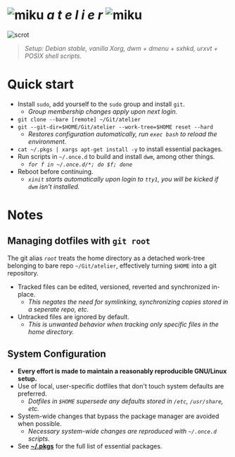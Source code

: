 [scrot]: https://i.imgur.com/0peU7Ia.png
[miku]: https://i.imgur.com/Nr7HV9a.png
# ![miku] _a t e l i e r_ ![miku]
![scrot]
> _Setup: Debian stable, vanilla Xorg, dwm + dmenu + sxhkd, urxvt + POSIX shell scripts._

# Quick start
* Install `sudo`, add yourself to the `sudo` group and install `git`.
	* _Group membership changes apply upon next login._
* `git clone --bare [remote] ~/Git/atelier`
* `git --git-dir=$HOME/Git/atelier --work-tree=$HOME reset --hard`
	* _Restores configuration automatically, run `exec bash` to reload the environment._
* `cat ~/.pkgs | xargs apt-get install -y` to install essential packages.
* Run scripts in `~/.once.d` to build and install `dwm`, among other things.
	* _`for f in ~/.once.d/*; do $f; done`_
* Reboot before continuing.
	* _`xinit` starts automatically upon login to `tty1`, you will be kicked if `dwm` isn't installed._

# Notes
## Managing dotfiles with `git root`
The git alias _`root`_ treats the home directory as a detached work-tree belonging to bare repo `~/Git/atelier`, effectively turning `$HOME` into a git repository.
* Tracked files can be edited, versioned, reverted and synchronized in-place.
	* _This negates the need for symlinking, synchronizing copies stored in a seperate repo, etc._
* Untracked files are ignored by default.
	* _This is unwanted behavior when tracking only specific files in the home directory._

## System Configuration
* **Every effort is made to maintain a reasonably reproducible GNU/Linux setup.**
*  Use of local, user-specific dotfiles that don't touch system defaults are preferred.
	* _Dotfiles in `$HOME` supersede any defaults stored in `/etc`, `/usr/share`, etc._
* System-wide changes that bypass the package manager are avoided when possible.
	* _Necessary system-wide changes are reproduced with `~/.once.d` scripts._
* See __[~/.pkgs](.pkgs)__ for the full list of essential packages.
